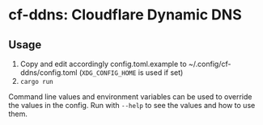 # cf-ddns: Cloudflare Dynamic DNS

## Usage
1. Copy and edit accordingly config.toml.example to ~/.config/cf-ddns/config.toml (`XDG_CONFIG_HOME` is used if set)
2. `cargo run`

Command line values and environment variables can be used to override the values in the config. Run with `--help` to see the values and how to use them.
